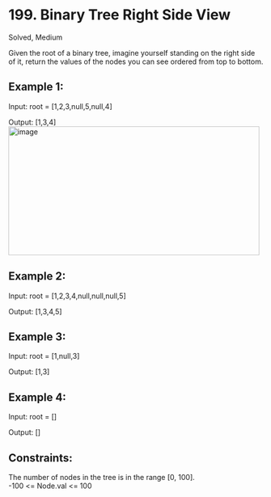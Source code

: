 # 199. Binary Tree Right Side View
Solved, Medium

Given the root of a binary tree, imagine yourself standing on the right side of it, return the values of the nodes you can see ordered from top to bottom.  

 

Example 1:
---
Input: root = [1,2,3,null,5,null,4]  

Output: [1,3,4]  
<img width="496" height="255" alt="image" src="https://github.com/user-attachments/assets/b60e1d4d-ee1b-46c8-b872-e1f3357f9805" />



Example 2:
---
Input: root = [1,2,3,4,null,null,null,5]  

Output: [1,3,4,5]  




Example 3:
---
Input: root = [1,null,3]   

Output: [1,3]  

Example 4:
---
Input: root = []  

Output: []  

 

Constraints:
---
The number of nodes in the tree is in the range [0, 100].  
-100 <= Node.val <= 100  
